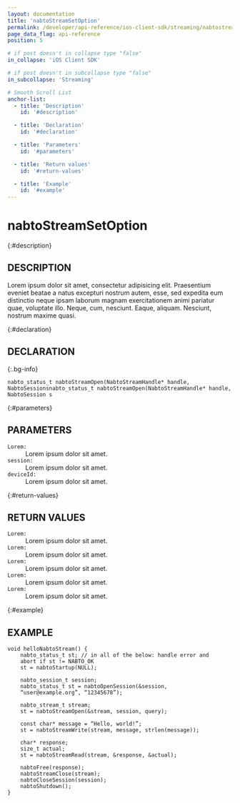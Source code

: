 ```yaml
---
layout: documentation
title: 'nabtoStreamSetOption'
permalink: /developer/api-reference/ios-client-sdk/streaming/nabtostreamsetoption.html
page_data_flag: api-reference
position: 5

# if post doesn't in collapse type "false"
in_collapse: 'iOS Client SDK'

# if post doesn't in subcollapse type "false"
in_subcollapse: 'Streaming'

# Smooth Scroll List
anchor-list:
  - title: 'Description'
    id: '#description'

  - title: 'Declaration'
    id: '#declaration'

  - title: 'Parameters'
    id: '#parameters'

  - title: 'Return values'
    id: '#return-values'

  - title: 'Example'
    id: '#example'
---
```



# nabtoStreamSetOption

{:#description}
## DESCRIPTION

Lorem ipsum dolor sit amet, consectetur adipisicing elit. Praesentium eveniet beatae a natus excepturi nostrum autem, esse, sed expedita eum distinctio neque ipsam laborum magnam exercitationem animi pariatur quae, voluptate illo. Neque, cum, nesciunt. Eaque, aliquam. Nesciunt, nostrum maxime quasi. 

{:#declaration}
## DECLARATION

{:.bg-info}
```
nabto_status_t nabtoStreamOpen(NabtoStreamHandle* handle, NabtoSessionsnabto_status_t nabtoStreamOpen(NabtoStreamHandle* handle, NabtoSession s
```

{:#parameters}
## PARAMETERS

<dl>
	<div>
		<dt><code>Lorem:</code></dt>
		<dd>Lorem ipsum dolor sit amet.</dd>
	</div>
	<div>
		<dt><code>session:</code></dt>
		<dd>Lorem ipsum dolor sit amet.</dd>
	</div>
	<div>
		<dt><code>deviceId:</code></dt>
		<dd>Lorem ipsum dolor sit amet.</dd>
	</div>
</dl>

{:#return-values}
## RETURN VALUES

<dl>
	<div>
		<dt><code class="bg-info">Lorem:</code></dt>
		<dd>Lorem ipsum dolor sit amet.</dd>
	</div>
	<div>
		<dt><code class="bg-info">Lorem:</code></dt>
		<dd>Lorem ipsum dolor sit amet.</dd>
	</div>
	<div>
		<dt><code class="bg-info">Lorem:</code></dt>
		<dd>Lorem ipsum dolor sit amet.</dd>
	</div>
	<div>
		<dt><code class="bg-info">Lorem:</code></dt>
		<dd>Lorem ipsum dolor sit amet.</dd>
	</div>
	<div>
		<dt><code class="bg-info">Lorem:</code></dt>
		<dd>Lorem ipsum dolor sit amet.</dd>
	</div>
</dl>

{:#example}
## EXAMPLE

```
void helloNabtoStream() {
	nabto_status_t st; // in all of the below: handle error and
	abort if st != NABTO_OK 
	st = nabtoStartup(NULL);

	nabto_session_t session;
	nabto_status_t st = nabtoOpenSession(&session, 
	“user@example.org”, “12345678”);

	nabto_stream_t stream;
	st = nabtoStreamOpen(&stream, session, query);

	const char* message = “Hello, world!”;
	st = nabtoStreamWrite(stream, message, strlen(message));

	char* response;
	size_t actual;
	st = nabtoStreamRead(stream, &response, &actual);

	nabtoFree(response);
	nabtoStreamClose(stream);
	nabtoCloseSession(session);
	nabtoShutdown();
}
```